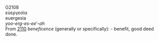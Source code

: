 <body>
  <p>G2108<br>  εὐεργεσία  <br> euergesia  <br><i>yoo-erg-es-ee‘-ah </i><br>From <a href="g2110.htm">2110</a>  <i>beneficence</i> (generally or specifically): - benefit, good deed done.<br></p>
 </body>